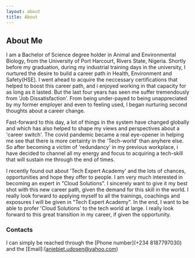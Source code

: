 ```yaml
---
layout: about
title: About
---
```


## About Me

I am a Bachelor of Science degree holder in Animal and Environmental Biology, from the University of Port Harcourt, Rivers State, Nigeria. Shortly before my graduation, during my industrial training days in the university, I nurtured the desire to build a career path in Health, Environment and Safety(HSE). I went ahead to acquire the neccessary certifications that helped to boost this career path, and i enjoyed working in that capacity for as long as it lasted. But the last four years has seen me suffer tremendously from 'Job Dissatisfaction'. From being under-payed to being unappreciated by my former employer and even to feeling used, I began nurturing second thoughts about a career change.

Fast-forward to this day, a lot of things in the system have changed globally and which has also helped to shape my views and perspectives about a 'career switch'. The covid pandemic became a real eye-opener in helping me see that there is more certainty in the 'Tech-world' than anyhere else. So after becoming a victim of 'redundancy' in my previous workplace, i have decided to channel all my energy and focus to acquiring a tech-skill that will sustain me through the end of times. 

I recently found out about 'Tech Expert Academy' and the lots of chances, opportunities and hope they offer to people. I am very much interested in becoming an expert in "Cloud Solutions". I sincerely want to give it my best shot with this new career path, given the demand for this skill in the world. I really look forward to applying myself to all the trainings, coachings and exposures I will be given in "Tech Expert Academy". In the end, I want to be able to profer 'Cloud Solutions' to the tech world at large. I really look forward to this great transition in my career, if given the opportunity.
### Contacts
I can simply be reached through the [Phone number](+234 8187797030) and the [Email]:(aniebiet.udosen@yahoo.com)
